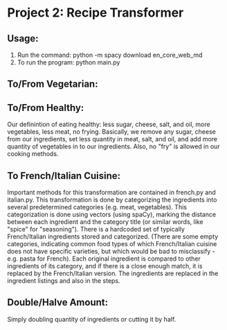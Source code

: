# Project 2: Recipe Transformer

## Usage: 
1. Run the command: 
      python -m spacy download en_core_web_md
2. To run the program: 
      python main.py

## To/From Vegetarian: 

## To/From Healthy: 
Our definintion of eating healthy: less sugar, cheese, salt, and oil, more vegetables, less meat, no frying.
Basically, we remove any sugar, cheese from our ingredients, set less quantity in meat, salt, and oil, and add more quantity of vegetables in to our ingredients. Also, no "fry" is allowed in our cooking methods.

## To French/Italian Cuisine: 
Important methods for this transformation are contained in french.py and italian.py. This transformation is done by categorizing the ingredients into several predetermined categories (e.g. meat, vegetables). This categorization is done using vectors (using spaCy), marking the distance between each ingredient and the category title (or similar words, like "spice" for "seasoning"). There is a hardcoded set of typically French/Italian ingredients stored and categorized. (There are some empty categories, indicating common food types of which French/Italian cuisine does not have specific varieties, but which would be bad to misclassify - e.g. pasta for French). Each original ingredient is compared to other ingredients of its category, and if there is a close enough match, it is replaced by the French/Italian version. The ingredients are replaced in the ingredient listings and also in the steps. 

## Double/Halve Amount:
Simply doubling quantity of ingredients or cutting it by half.
